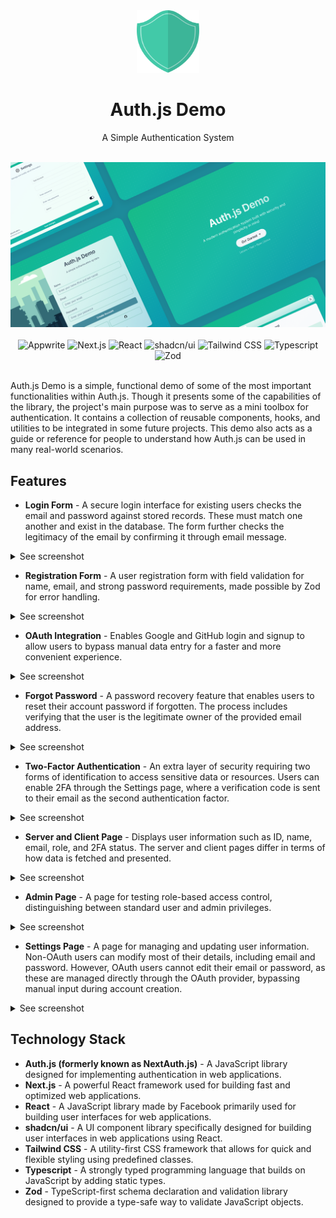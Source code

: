 <!-- markdownlint-disable MD033 -->
<!-- markdownlint-disable MD041 -->
<div align="center">
  <img src="app/icon.svg" alt="Auth.js Demo Logo" width="100" height="100" />
  <h1 align="center">Auth.js Demo</h1>
  <p align="center">A Simple Authentication System</p>
</div>

<div align="center">
  <br />
  <img src="public/website-preview.png" alt="Auth.js Demo" />
  <br /><br />
  <div>
    <img
      alt="Appwrite"
      src="https://img.shields.io/badge/Auth.js-%238D5A9E?logo=nextdns"
    />
    <img
      alt="Next.js"
      src="https://img.shields.io/badge/Next.js-%23000000?logo=nextdotjs&logoColor=white"
    />
    <img
      alt="React"
      src="https://img.shields.io/badge/React-%230088CC?logo=react&logoColor=white"
    />
    <img
      alt="shadcn/ui"
      src="https://img.shields.io/badge/shadcn%2Fui-%23000000?logo=shadcnui&logoColor=white"
    />
    <img
      alt="Tailwind CSS"
      src="https://img.shields.io/badge/Tailwind%20CSS-%2306B6D4?logo=tailwindcss&logoColor=white"
    />
    <img
      alt="Typescript"
      src="https://img.shields.io/badge/Typescript-%233178C6?logo=typescript&logoColor=white"
    />
    <img
      alt="Zod"
      src="https://img.shields.io/badge/Zod-%233E67B1?logo=zod&logoColor=white"
    />
  </div>
</div>
<br />

Auth.js Demo is a simple, functional demo of some of the most important functionalities within Auth.js. Though it presents some of the capabilities of the library, the project's main purpose was to serve as a mini toolbox for authentication. It contains a collection of reusable components, hooks, and utilities to be integrated in some future projects. This demo also acts as a guide or reference for people to understand how Auth.js can be used in many real-world scenarios.

## Features

- **Login Form** - A secure login interface for existing users checks the email and password against stored records. These must match one another and exist in the database. The form further checks the legitimacy of the email by confirming it through email message.

<details>
  <summary>See screenshot</summary><br>
<img src="https://i.imgur.com/ck6tC2r.png" alt="Auth.js Demo Login Form" />
</details>

- **Registration Form** - A user registration form with field validation for name, email, and strong password requirements, made possible by Zod for error handling.

<details>
  <summary>See screenshot</summary><br>
<img src="https://i.imgur.com/0eDqJ0G.png" alt="Auth.js Demo Registration Form" />
</details>

- **OAuth Integration** - Enables Google and GitHub login and signup to allow users to bypass manual data entry for a faster and more convenient experience.

<details>
  <summary>See screenshot</summary><br>
<img src="https://i.imgur.com/ck6tC2r.png" alt="Auth.js Demo OAuth Integration" />
</details>

- **Forgot Password** - A password recovery feature that enables users to reset their account password if forgotten. The process includes verifying that the user is the legitimate owner of the provided email address.

<details>
  <summary>See screenshot</summary><br>
<img src="https://i.imgur.com/CjQTN58.png" alt="Auth.js Demo OAuth Integration" />
</details>

- **Two-Factor Authentication** - An extra layer of security requiring two forms of identification to access sensitive data or resources. Users can enable 2FA through the Settings page, where a verification code is sent to their email as the second authentication factor.

<details>
  <summary>See screenshot</summary><br>
<img src="https://i.imgur.com/WN6IAdN.png" alt="Auth.js Demo Two-Factor Authentication" />
</details>

- **Server and Client Page** - Displays user information such as ID, name, email, role, and 2FA status. The server and client pages differ in terms of how data is fetched and presented.

<details>
  <summary>See screenshot</summary><br>
<img src="https://i.imgur.com/EIrgXe2.png" alt="Auth.js Demo Server Page" />
<img src="https://i.imgur.com/OKJ6B0h.png" alt="Auth.js Demo Client Page" />
</details>

- **Admin Page** - A page for testing role-based access control, distinguishing between standard user and admin privileges.

<details>
  <summary>See screenshot</summary><br>
<img src="https://i.imgur.com/tdjJi4b.png" alt="Auth.js Demo Admin Page" />
</details>

- **Settings Page** - A page for managing and updating user information. Non-OAuth users can modify most of their details, including email and password. However, OAuth users cannot edit their email or password, as these are managed directly through the OAuth provider, bypassing manual input during account creation.

<details>
  <summary>See screenshot</summary><br>
<img src="https://i.imgur.com/QS9Qq5M.png" alt="Auth.js Demo Admin Page" />
</details>

## Technology Stack

- **Auth.js (formerly known as NextAuth.js)** - A JavaScript library designed for implementing authentication in web applications.
- **Next.js** - A powerful React framework used for building fast and optimized web applications.
- **React** - A JavaScript library made by Facebook primarily used for building user interfaces for web applications.
- **shadcn/ui** - A UI component library specifically designed for building user interfaces in web applications using React.
- **Tailwind CSS** - A utility-first CSS framework that allows for quick and flexible styling using predefined classes.
- **Typescript** - A strongly typed programming language that builds on JavaScript by adding static types.
- **Zod** - TypeScript-first schema declaration and validation library designed to provide a type-safe way to validate JavaScript objects.
